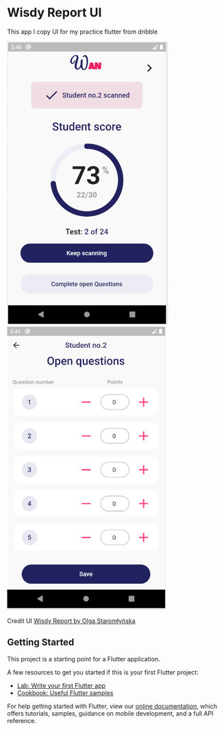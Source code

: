 # Wisdy Report UI

This app I copy UI for my practice flutter from dribble

![Screen1](https://github.com/trapeye/wisdyreport-ui---flutter/blob/master/screenshot/screen1.PNG) ![Screen2](https://github.com/trapeye/wisdyreport-ui---flutter/blob/master/screenshot/screen2.PNG)

Credit UI
[Wisdy Report by Olga Staromłyńska](https://dribbble.com/shots/11582772-wisdy-report/attachments)

## Getting Started

This project is a starting point for a Flutter application.

A few resources to get you started if this is your first Flutter project:

- [Lab: Write your first Flutter app](https://flutter.dev/docs/get-started/codelab)
- [Cookbook: Useful Flutter samples](https://flutter.dev/docs/cookbook)

For help getting started with Flutter, view our
[online documentation](https://flutter.dev/docs), which offers tutorials,
samples, guidance on mobile development, and a full API reference.
